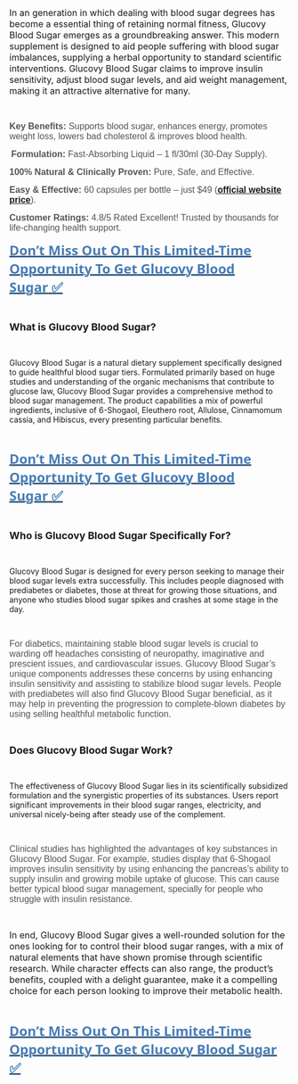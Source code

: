 <p><span style="font-size: medium;">In an generation in which dealing with blood sugar degrees has become a essential thing of retaining normal fitness, Glucovy Blood Sugar emerges as a groundbreaking answer. This modern supplement is designed to aid people suffering with blood sugar imbalances, supplying a herbal opportunity to standard scientific interventions. Glucovy Blood Sugar claims to improve insulin sensitivity, adjust blood sugar levels, and aid weight management, making it an attractive alternative for many.</span></p>
<p>&nbsp;</p>
<p><span style="color: #555555;"><span style="font-family: 'Nunito Sans', sans-serif;"><span style="font-size: medium;"><strong><strong>Key Benefits:</strong></strong></span></span></span><span style="color: #555555;"><span style="font-family: 'Nunito Sans', sans-serif;"><span style="font-size: medium;">&nbsp;Supports blood sugar, enhances energy, promotes weight loss, lowers bad cholesterol &amp; improves blood health.</span></span></span></p>
<p align="left"><span style="color: #555555;"><strong>&nbsp;</strong></span><span style="color: #555555;"><span style="font-family: 'Nunito Sans', sans-serif;"><span style="font-size: medium;"><strong><strong>Formulation:</strong></strong></span></span></span><span style="color: #555555;"><span style="font-family: 'Nunito Sans', sans-serif;"><span style="font-size: medium;">&nbsp;Fast-Absorbing Liquid &ndash; 1 fl/30ml (30-Day Supply).</span></span></span></p>
<p align="left"><span style="color: #555555;"><span style="font-family: 'Nunito Sans', sans-serif;"><span style="font-size: medium;"><strong><strong>100% Natural &amp; Clinically Proven:</strong></strong></span></span></span><span style="color: #555555;"><span style="font-family: 'Nunito Sans', sans-serif;"><span style="font-size: medium;">&nbsp;Pure, Safe, and Effective.</span></span></span></p>
<p align="left"><span style="color: #555555;"><span style="font-family: 'Nunito Sans', sans-serif;"><span style="font-size: medium;"><strong><strong>Easy &amp; Effective:</strong></strong></span></span></span><span style="color: #555555;"><span style="font-family: 'Nunito Sans', sans-serif;"><span style="font-size: medium;">&nbsp;60 capsules per bottle &ndash; just $49 (</span></span></span><span style="color: #334999;"><span style="font-family: 'Nunito Sans', sans-serif;"><span style="font-size: medium;"><strong><a href="https://healthnewsmart24x7.com/glucovy/">official website price</a></strong></span></span></span><span style="color: #555555;"><span style="font-family: 'Nunito Sans', sans-serif;"><span style="font-size: medium;">).</span></span></span></p>
<p align="left"><span style="color: #555555;"><span style="font-family: 'Nunito Sans', sans-serif;"><span style="font-size: medium;"><strong><strong>Customer Ratings:</strong></strong></span></span></span><span style="color: #555555;"><span style="font-family: 'Nunito Sans', sans-serif;"><span style="font-size: medium;">&nbsp;4.8/5 Rated Excellent! Trusted by thousands for life-changing health support.</span></span></span></p>
<p align="left"><a href="https://www.facebook.com/GlucovyBloodSugar/"><strong><span style="color: #477db8;"><span style="font-family: 'Segoe UI', 'Helvetica Neue', Helvetica, Roboto, Oxygen, Ubuntu, Cantarell, 'Fira Sans', 'Droid Sans', sans-serif;"><span style="font-size: x-large;"><u>Don&rsquo;t Miss Out On This Limited-Time Opportunity To Get Glucovy Blood Sugar</u></span></span></span></strong><strong><span style="color: #477db8;"><span style="font-family: 'Segoe UI', 'Helvetica Neue', Helvetica, Roboto, Oxygen, Ubuntu, Cantarell, 'Fira Sans', 'Droid Sans', sans-serif;"><span style="font-size: x-large;"><u>&nbsp;✅</u></span></span></span></strong></a></p>
<p>&nbsp;</p>
<p><span style="font-size: large;"><strong>What is Glucovy Blood Sugar?</strong></span></p>
<p>&nbsp;</p>
<p>Glucovy Blood Sugar is a natural dietary supplement specifically designed to guide healthful blood sugar tiers. Formulated primarily based on huge studies and understanding of the organic mechanisms that contribute to glucose law, Glucovy Blood Sugar provides a comprehensive method to blood sugar management. The product capabilities a mix of powerful ingredients, inclusive of 6-Shogaol, Eleuthero root, Allulose, Cinnamomum cassia, and Hibiscus, every presenting particular benefits.</p>
<p align="left">&nbsp;</p>
<p align="left"><a href="https://www.facebook.com/GlucovyBloodSugar/"><strong><span style="color: #477db8;"><span style="font-family: 'Segoe UI', 'Helvetica Neue', Helvetica, Roboto, Oxygen, Ubuntu, Cantarell, 'Fira Sans', 'Droid Sans', sans-serif;"><span style="font-size: x-large;"><u>Don&rsquo;t Miss Out On This Limited-Time Opportunity To Get Glucovy Blood Sugar</u></span></span></span></strong><strong><span style="color: #477db8;"><span style="font-family: 'Segoe UI', 'Helvetica Neue', Helvetica, Roboto, Oxygen, Ubuntu, Cantarell, 'Fira Sans', 'Droid Sans', sans-serif;"><span style="font-size: x-large;"><u>&nbsp;✅</u></span></span></span></strong></a></p>
<p>&nbsp;</p>
<p><span style="font-size: large;"><strong>Who is Glucovy Blood Sugar Specifically For?</strong></span></p>
<p>&nbsp;</p>
<p>Glucovy Blood Sugar is designed for every person seeking to manage their blood sugar levels extra successfully. This includes people diagnosed with prediabetes or diabetes, those at threat for growing those situations, and anyone who studies blood sugar spikes and crashes at some stage in the day.</p>
<p>&nbsp;</p>
<p align="left"><span style="color: #555555;"><span style="font-family: 'Nunito Sans', sans-serif;"><span style="font-size: medium;">For diabetics, maintaining stable blood sugar levels is crucial to warding off headaches consisting of neuropathy, imaginative and prescient issues, and cardiovascular issues. Glucovy Blood Sugar&rsquo;s unique components addresses these concerns by using enhancing insulin sensitivity and assisting to stabilize blood sugar levels. People with prediabetes will also find Glucovy Blood Sugar beneficial, as it may help in preventing the progression to complete-blown diabetes by using selling healthful metabolic function.</span></span></span></p>
<p align="left">&nbsp;</p>
<p><span style="font-size: large;"><strong>Does Glucovy Blood Sugar Work?</strong></span></p>
<p>&nbsp;</p>
<p>The effectiveness of Glucovy Blood Sugar lies in its scientifically subsidized formulation and the synergistic properties of its substances. Users report significant improvements in their blood sugar ranges, electricity, and universal nicely-being after steady use of the complement.</p>
<p>&nbsp;</p>
<p align="left"><span style="color: #555555;"><span style="font-family: 'Nunito Sans', sans-serif;"><span style="font-size: medium;">Clinical studies has highlighted the advantages of key substances in Glucovy Blood Sugar. For example, studies display that 6-Shogaol improves insulin sensitivity by using enhancing the pancreas&rsquo;s ability to supply insulin and growing mobile uptake of glucose. This can cause better typical blood sugar management, specially for people who struggle with insulin resistance.</span></span></span></p>
<p align="left">&nbsp;</p>
<p><span style="font-size: medium;">In end, Glucovy Blood Sugar gives a well-rounded solution for the ones looking for to control their blood sugar ranges, with a mix of natural elements that have shown promise through scientific research. While character effects can also range, the product&rsquo;s benefits, coupled with a delight guarantee, make it a compelling choice for each person looking to improve their metabolic health.</span></p>
<p>&nbsp;</p>
<p align="left"><a href="https://www.facebook.com/GlucovyBloodSugar/"><strong><span style="color: #477db8;"><span style="font-family: 'Segoe UI', 'Helvetica Neue', Helvetica, Roboto, Oxygen, Ubuntu, Cantarell, 'Fira Sans', 'Droid Sans', sans-serif;"><span style="font-size: x-large;"><u>Don&rsquo;t Miss Out On This Limited-Time Opportunity To Get Glucovy Blood Sugar</u></span></span></span></strong><strong><span style="color: #477db8;"><span style="font-family: 'Segoe UI', 'Helvetica Neue', Helvetica, Roboto, Oxygen, Ubuntu, Cantarell, 'Fira Sans', 'Droid Sans', sans-serif;"><span style="font-size: x-large;"><u><strong> ✅</strong></u></span></span></span></strong></a></p>
<p>&nbsp;</p>
